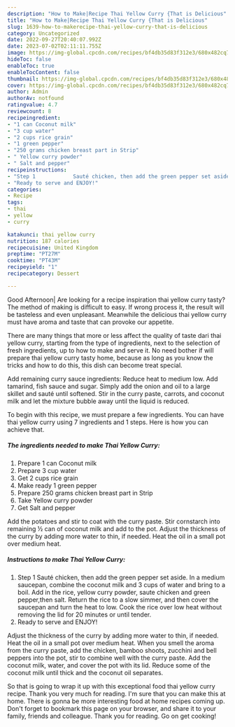 ```yaml
---
description: "How to Make|Recipe Thai Yellow Curry {That is Delicious"
title: "How to Make|Recipe Thai Yellow Curry {That is Delicious"
slug: 1639-how-to-makerecipe-thai-yellow-curry-that-is-delicious
category: Uncategorized
date: 2022-09-27T20:40:07.992Z
date: 2023-07-02T02:11:11.755Z
image: https://img-global.cpcdn.com/recipes/bf4db35d83f312e3/680x482cq70/thai-yellow-curry-recipe-main-photo.jpg
hideToc: false
enableToc: true
enableTocContent: false
thumbnail: https://img-global.cpcdn.com/recipes/bf4db35d83f312e3/680x482cq70/thai-yellow-curry-recipe-main-photo.jpg
cover: https://img-global.cpcdn.com/recipes/bf4db35d83f312e3/680x482cq70/thai-yellow-curry-recipe-main-photo.jpg
author: Admin
authorAv: notfound
ratingvalue: 4.7
reviewcount: 8
recipeingredient:
- "1 can Coconut milk"
- "3 cup water"
- "2 cups rice grain"
- "1 green pepper"
- "250 grams chicken breast part in Strip"
- " Yellow curry powder"
- " Salt and pepper"
recipeinstructions:
- "Step 1            Sauté chicken, then add the green pepper set aside.   In a medium saucepan, combine the coconut milk and 3 cups of water and bring to a boil. Add in the rice, yellow curry powder, saute chicken and green pepper,then salt. Return the rice to a slow simmer, and then cover the saucepan and turn the heat to low. Cook the rice over low heat without removing the lid for 20 minutes or until tender."
- "Ready to serve and ENJOY!"
categories:
- Recipe
tags:
- thai
- yellow
- curry

katakunci: thai yellow curry 
nutrition: 187 calories
recipecuisine: United Kingdom
preptime: "PT27M"
cooktime: "PT43M"
recipeyield: "1"
recipecategory: Dessert

---
```



Good Afternoon| Are looking for a recipe inspiration thai yellow curry tasty? The method of making is difficult to easy. If wrong process it, the result will be tasteless and even unpleasant. Meanwhile the delicious thai yellow curry must have aroma and taste that can provoke our appetite.






There are many things that more or less affect the quality of taste dari thai yellow curry, starting from the type of ingredients, next to the selection of fresh ingredients, up to how to make and serve it. No need bother if will prepare thai yellow curry tasty home, because as long as you know the tricks and how to do this, this dish can become treat special.


Add remaining curry sauce ingredients: Reduce heat to medium low. Add tamarind, fish sauce and sugar. Simply add the onion and oil to a large skillet and sauté until softened. Stir in the curry paste, carrots, and coconut milk and let the mixture bubble away until the liquid is reduced.


To begin with this recipe, we must prepare a few ingredients. You can have thai yellow curry using 7 ingredients and 1 steps. Here is how you can achieve that.

<!--inarticleads1-->

##### The ingredients needed to make Thai Yellow Curry:

1. Prepare 1 can Coconut milk
1. Prepare 3 cup water
1. Get 2 cups rice grain
1. Make ready 1 green pepper
1. Prepare 250 grams chicken breast part in Strip
1. Take  Yellow curry powder
1. Get  Salt and pepper


Add the potatoes and stir to coat with the curry paste. Stir cornstarch into remaining ½ can of coconut milk and add to the pot. Adjust the thickness of the curry by adding more water to thin, if needed. Heat the oil in a small pot over medium heat. 

<!--inarticleads2-->

##### Instructions to make Thai Yellow Curry:

1. Step 1            Sauté chicken, then add the green pepper set aside.   In a medium saucepan, combine the coconut milk and 3 cups of water and bring to a boil. Add in the rice, yellow curry powder, saute chicken and green pepper,then salt. Return the rice to a slow simmer, and then cover the saucepan and turn the heat to low. Cook the rice over low heat without removing the lid for 20 minutes or until tender.
1. Ready to serve and ENJOY!

Adjust the thickness of the curry by adding more water to thin, if needed. Heat the oil in a small pot over medium heat. When you smell the aroma from the curry paste, add the chicken, bamboo shoots, zucchini and bell peppers into the pot, stir to combine well with the curry paste. Add the coconut milk, water, and cover the pot with its lid. Reduce some of the coconut milk until thick and the coconut oil separates. 

So that is going to wrap it up with this exceptional food thai yellow curry recipe. Thank you very much for reading. I'm sure that you can make this at home. There is gonna be more interesting food at home recipes coming up. Don't forget to bookmark this page on your browser, and share it to your family, friends and colleague. Thank you for reading. Go on get cooking!
